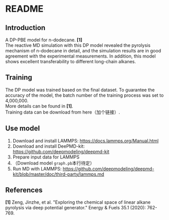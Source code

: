 # README

## Introduction
A DP-PBE model for n-dodecane. **[1]**  
The reactive MD simulation with this DP model revealed the pyrolysis mechanism of n-dodecane in detail, and the simulation results are in good agreement with the experimental measurements. In addition, this model shows excellent transferability to different long-chain alkanes.


## Training
The DP model was trained based on the final dataset. To guarantee the accuracy of the model, the batch number of the training process was set to 4,000,000.  
More details can be found in **[1]**.  
Training data can be download from here（加个链接）.


## Use model
1. Download and install LAMMPS: https://docs.lammps.org/Manual.html
2. Download and install DeePMD-kit: https://github.com/deepmodeling/deepmd-kit
3. Prepare input data for LAMMPS
4. （Download model `graph.pb`本行待定）
5. Run MD with LAMMPS: https://github.com/deepmodeling/deepmd-kit/blob/master/doc/third-party/lammps.md

## References
**[1]** Zeng, Jinzhe, et al. "Exploring the chemical space of linear alkane pyrolysis via deep potential generator." Energy & Fuels 35.1 (2020): 762-769.  


